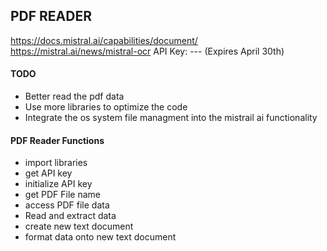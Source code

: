 ## PDF READER

https://docs.mistral.ai/capabilities/document/
https://mistral.ai/news/mistral-ocr
API Key: --- (Expires April 30th)




#### TODO
- Better read the pdf data
- Use more libraries to optimize the code
- Integrate the os system file managment into the mistrail ai functionality


#### PDF Reader Functions
- import libraries
- get API key
- initialize API key
- get PDF File name
- access PDF file data
- Read and extract data
- create new text document
- format data onto new text document

